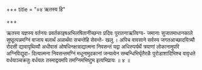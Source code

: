 +++
title = "०४ ऋतस्य हि"

+++

ऋतस्य यज्ञस्य वर्तनयः प्रवर्तकाइषअभिलषितानीच्छन्तः प्रदिवः पुरातनाऋत्विग्य- जमानाः सुजातमाधानकाले सुष्ठूत्पन्नमग्निं वाजाय बलार्थं अन्नार्थंवा सचन्तेहि सेवन्ते- खलु । अपिच वावसाने सर्वस्य जगतआच्छादयित्र्यौ रोदसी द्यावापृथिव्यौ अधीवासं ओषधिनक्षत्राद्यात्मना निवसन्तं यद्वा अधिरुपर्यर्थे त्रयाणां लोकानामुपरि अग्निविद्युदा- दित्यात्मना निवसन्तमग्निं मधूनामुदकानां जन्यत्वेन सम्बन्धिभिर्घृतैरन्नैः पुरोडाशादिभिश्च वावृधते वर्धयाञ्चक्रतुः वर्धयतः तस्माद्वयमपि तमग्निमभिष्टुम इत्यभिप्रायः ॥ ४ ॥